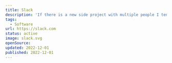 ```yaml
---
title: Slack
description: 'If there is a new side project with multiple people I tend to directly create a workspace to streamline the communication.'
tags:
  - Software
url: https://slack.com
status: active
image: slack.svg
openSource:
updated: 2022-12-01
published: 2022-12-01
---
```


